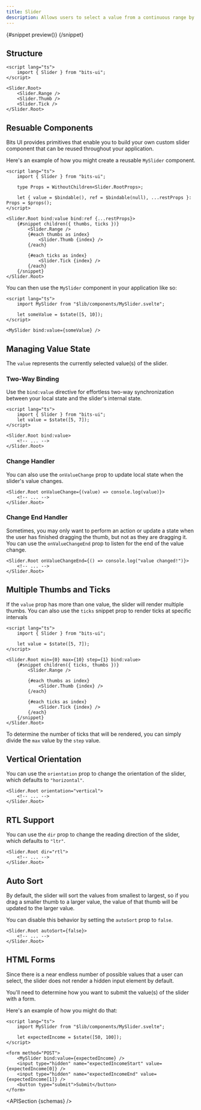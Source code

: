 ```yaml
---
title: Slider
description: Allows users to select a value from a continuous range by sliding a handle.
---
```


<script>
	import { APISection, ComponentPreviewV2, SliderDemo } from '$lib/components/index.js'
	export let schemas;
</script>

<ComponentPreviewV2 name="slider-demo" comp="Slider">

{#snippet preview()}
<SliderDemo />
{/snippet}

</ComponentPreviewV2>

## Structure

```svelte
<script lang="ts">
	import { Slider } from "bits-ui";
</script>

<Slider.Root>
	<Slider.Range />
	<Slider.Thumb />
	<Slider.Tick />
</Slider.Root>
```

## Resuable Components

Bits UI provides primitives that enable you to build your own custom slider component that can be reused throughout your application.

Here's an example of how you might create a reusable `MySlider` component.

```svelte title="MySlider.svelte"
<script lang="ts">
	import { Slider } from "bits-ui";

	type Props = WithoutChildren<Slider.RootProps>;

	let { value = $bindable(), ref = $bindable(null), ...restProps }: Props = $props();
</script>

<Slider.Root bind:value bind:ref {...restProps}>
	{#snippet children({ thumbs, ticks })}
		<Slider.Range />
		{#each thumbs as index}
			<Slider.Thumb {index} />
		{/each}

		{#each ticks as index}
			<Slider.Tick {index} />
		{/each}
	{/snippet}
</Slider.Root>
```

You can then use the `MySlider` component in your application like so:

```svelte
<script lang="ts">
	import MySlider from "$lib/components/MySlider.svelte";

	let someValue = $state([5, 10]);
</script>

<MySlider bind:value={someValue} />
```

## Managing Value State

The `value` represents the currently selected value(s) of the slider.

### Two-Way Binding

Use the `bind:value` directive for effortless two-way synchronization between your local state and the slider's internal state.

```svelte
<script lang="ts">
	import { Slider } from "bits-ui";
	let value = $state([5, 7]);
</script>

<Slider.Root bind:value>
	<!-- ... -->
</Slider.Root>
```

### Change Handler

You can also use the `onValueChange` prop to update local state when the slider's value changes.

```svelte
<Slider.Root onValueChange={(value) => console.log(value)}>
	<!-- ... -->
</Slider.Root>
```

### Change End Handler

Sometimes, you may only want to perform an action or update a state when the user has finished dragging the thumb, but not as they are dragging it. You can use the `onValueChangeEnd` prop to listen for the end of the value change.

```svelte
<Slider.Root onValueChangeEnd={() => console.log("value changed!")}>
	<!-- ... -->
</Slider.Root>
```

## Multiple Thumbs and Ticks

If the `value` prop has more than one value, the slider will render multiple thumbs. You can also use the `ticks` snippet prop to render ticks at specific intervals

```svelte
<script lang="ts">
	import { Slider } from "bits-ui";

	let value = $state([5, 7]);
</script>

<Slider.Root min={0} max={10} step={1} bind:value>
	{#snippet children({ ticks, thumbs })}
		<Slider.Range />

		{#each thumbs as index}
			<Slider.Thumb {index} />
		{/each}

		{#each ticks as index}
			<Slider.Tick {index} />
		{/each}
	{/snippet}
</Slider.Root>
```

To determine the number of ticks that will be rendered, you can simply divide the `max` value by the `step` value.

## Vertical Orientation

You can use the `orientation` prop to change the orientation of the slider, which defaults to `"horizontal"`.

```svelte
<Slider.Root orientation="vertical">
	<!-- ... -->
</Slider.Root>
```

## RTL Support

You can use the `dir` prop to change the reading direction of the slider, which defaults to `"ltr"`.

```svelte
<Slider.Root dir="rtl">
	<!-- ... -->
</Slider.Root>
```

## Auto Sort

By default, the slider will sort the values from smallest to largest, so if you drag a smaller thumb to a larger value, the value of that thumb will be updated to the larger value.

You can disable this behavior by setting the `autoSort` prop to `false`.

```svelte
<Slider.Root autoSort={false}>
	<!-- ... -->
</Slider.Root>
```

## HTML Forms

Since there is a near endless number of possible values that a user can select, the slider does not render a hidden input element by default.

You'll need to determine how you want to submit the value(s) of the slider with a form.

Here's an example of how you might do that:

```svelte
<script lang="ts">
	import MySlider from "$lib/components/MySlider.svelte";

	let expectedIncome = $state([50, 100]);
</script>

<form method="POST">
	<MySlider bind:value={expectedIncome} />
	<input type="hidden" name="expectedIncomeStart" value={expectedIncome[0]} />
	<input type="hidden" name="expectedIncomeEnd" value={expectedIncome[1]} />
	<button type="submit">Submit</button>
</form>
```

<APISection {schemas} />

